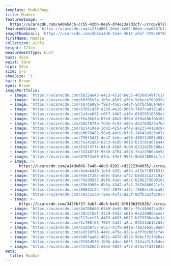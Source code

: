 ```yaml
---
template: ModelPage
title: Maddie
featuredImage: >-
  https://ucarecdn.com/a40a5dcb-cc55-42bb-8ee5-d74e13a7d2cf/-/crop/6720x3999/0,0/-/preview/
featuredVideo: 'https://ucarecdn.com/c2fad80f-26ee-4e05-806e-cea045fb12d1/'
imageThumbnail: 'https://ucarecdn.com/db3ca3d6-1ede-4611-a5ef-729ce570a06e/'
firstName: Maddie
collection: Girls
height: 121cm
measurementType: bust
bust: 56cm
waist: 50cm
hips: 54cm
size: 5-6
shoeSize: '1'
hair: Brown
eyes: Brown
imagePortfolio:
  - image: 'https://ucarecdn.com/b832ae43-e423-451d-bec5-46568c49f7c1/'
  - image: 'https://ucarecdn.com/66f05e3a-1b5e-4507-a76b-5dbece7d8039/'
  - image: 'https://ucarecdn.com/107da08b-f9e3-4565-a42f-5bfbcbb6a460/'
  - image: 'https://ucarecdn.com/87b9143f-e2b6-4e28-9b63-f407cad151ab/'
  - image: 'https://ucarecdn.com/2a3eeb91-c0f7-44b5-a104-65029516556e/'
  - image: 'https://ucarecdn.com/f6a36e5a-07ed-40a9-9269-e59a68bf0b10/'
  - image: 'https://ucarecdn.com/b8df074e-7dde-4c92-a56a-db1f8d525a76/'
  - image: 'https://ucarecdn.com/915410a8-1dd2-4254-af42-a623544188c8/'
  - image: 'https://ucarecdn.com/ebb70482-58ad-48cb-b3c6-14641a5c5e03/'
  - image: 'https://ucarecdn.com/799f5d31-dda7-4ebe-ad63-48011450fa58/'
  - image: 'https://ucarecdn.com/7a142ab3-62c3-41db-9d13-b23c8ca05ea4/'
  - image: 'https://ucarecdn.com/63d747f4-84c8-4588-9c00-6232d25b306a/'
  - image: 'https://ucarecdn.com/33240f1f-9530-4704-a526-7ea21980a3e5/'
  - image: 'https://ucarecdn.com/07874a69-d7dc-44ef-9541-8db5f8866cfc/'
  - image: >-
      https://ucarecdn.com/a14de608-7a40-48c8-9282-cd22123d4035/-/crop/576x300/126,0/-/preview/
  - image: 'https://ucarecdn.com/4edeb440-1e1d-432c-a034-a11b71857631/'
  - image: 'https://ucarecdn.com/94e1f284-eb9c-4aea-af72-b84d3ca2319a/'
  - image: 'https://ucarecdn.com/792d6937-d9fb-42ec-adcc-b20637569816/'
  - image: 'https://ucarecdn.com/83b3980e-0b3a-4342-a7a2-2b7b846621cf/'
  - image: 'https://ucarecdn.com/88832c24-f33f-4079-a1fc-f860ec16eca0/'
  - image: 'https://ucarecdn.com/c93c55c0-72e6-41f2-823f-8dfb362f0c0c/'
  - image: >-
      https://ucarecdn.com/342fbf37-3ab7-40c6-be41-9f019b391026/-/crop/704x740/0,0/-/preview/
  - image: 'https://ucarecdn.com/4b708d86-6560-4ed6-862e-f9cd80dfca10/'
  - image: 'https://ucarecdn.com/30cbfbef-2529-4dd2-a61a-6e23d88decee/'
  - image: 'https://ucarecdn.com/517eec93-4459-4603-b672-b97976baa0c1/'
  - image: 'https://ucarecdn.com/5c780f65-7067-4d34-a2ac-04511db122d3/'
  - image: 'https://ucarecdn.com/61dd9757-e517-4cf8-841a-7a83a6a558e0/'
  - image: 'https://ucarecdn.com/e9310f81-440c-475e-822a-a3f7bcb05cf4/'
  - image: 'https://ucarecdn.com/b8b7aa02-402c-4678-9226-5bbcf31fd26a/'
  - image: 'https://ucarecdn.com/9156d536-1b9b-44ec-b851-242aa7c3b54e/'
  - image: 'https://ucarecdn.com/71f626d3-e8e2-4827-a772-d75a7fd47601/'
meta:
  title: Maddie
---
```


